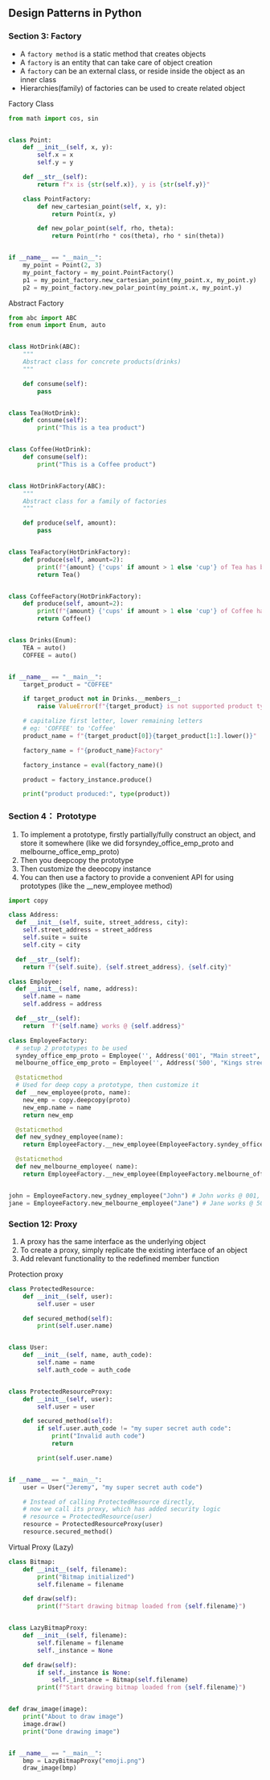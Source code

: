 ## Design Patterns in Python

### Section 3: Factory

- A `factory method` is a static method that creates objects
- A `factory` is an entity that can take care of object creation
- A `factory` can be an external class, or reside inside the object as an inner class
- Hierarchies(family) of factories can be used to create related object

Factory Class

```python
from math import cos, sin


class Point:
    def __init__(self, x, y):
        self.x = x
        self.y = y

    def __str__(self):
        return f"x is {str(self.x)}, y is {str(self.y)}"

    class PointFactory:
        def new_cartesian_point(self, x, y):
            return Point(x, y)

        def new_polar_point(self, rho, theta):
            return Point(rho * cos(theta), rho * sin(theta))


if __name__ == "__main__":
    my_point = Point(2, 3)
    my_point_factory = my_point.PointFactory()
    p1 = my_point_factory.new_cartesian_point(my_point.x, my_point.y)
    p2 = my_point_factory.new_polar_point(my_point.x, my_point.y)
```

Abstract Factory

```python
from abc import ABC
from enum import Enum, auto


class HotDrink(ABC):
    """
    Abstract class for concrete products(drinks)
    """

    def consume(self):
        pass


class Tea(HotDrink):
    def consume(self):
        print("This is a tea product")


class Coffee(HotDrink):
    def consume(self):
        print("This is a Coffee product")


class HotDrinkFactory(ABC):
    """
    Abstract class for a family of factories
    """

    def produce(self, amount):
        pass


class TeaFactory(HotDrinkFactory):
    def produce(self, amount=2):
        print(f"{amount} {'cups' if amount > 1 else 'cup'} of Tea has been produced")
        return Tea()


class CoffeeFactory(HotDrinkFactory):
    def produce(self, amount=2):
        print(f"{amount} {'cups' if amount > 1 else 'cup'} of Coffee has been produced")
        return Coffee()


class Drinks(Enum):
    TEA = auto()
    COFFEE = auto()


if __name__ == "__main__":
    target_product = "COFFEE"

    if target_product not in Drinks.__members__:
        raise ValueError(f"{target_product} is not supported product type.")

    # capitalize first letter, lower remaining letters
    # eg: 'COFFEE' to 'Coffee'
    product_name = f"{target_product[0]}{target_product[1:].lower()}"

    factory_name = f"{product_name}Factory"

    factory_instance = eval(factory_name)()

    product = factory_instance.produce()

    print("product produced:", type(product))

```

### Section 4： Prototype

1. To implement a prototype, firstly partially/fully construct an object, and store it somewhere (like we did forsyndey_office_emp_proto and melbourne_office_emp_proto)
2. Then you deepcopy the prototype
3. Then customize the deeocopy instance
4. You can then use a factory to provide a convenient API for using prototypes (like the \_\_new_employee method)

```python
import copy

class Address:
  def __init__(self, suite, street_address, city):
    self.street_address = street_address
    self.suite = suite
    self.city = city

  def __str__(self):
    return f"{self.suite}, {self.street_address}, {self.city}"

class Employee:
  def __init__(self, name, address):
    self.name = name
    self.address = address

  def __str__(self):
    return  f"{self.name} works @ {self.address}"

class EmployeeFactory:
  # setup 2 prototypes to be used
  syndey_office_emp_proto = Employee('', Address('001', "Main street", "Sydney"))
  melbourne_office_emp_proto = Employee('', Address('500', "Kings street", "Melbourne"))

  @staticmethod
  # Used for deep copy a prototype, then customize it
  def __new_employee(proto, name):
    new_emp = copy.deepcopy(proto)
    new_emp.name = name
    return new_emp

  @staticmethod
  def new_sydney_employee(name):
    return EmployeeFactory.__new_employee(EmployeeFactory.syndey_office_emp_proto, name)

  @staticmethod
  def new_melbourne_employee( name):
    return EmployeeFactory.__new_employee(EmployeeFactory.melbourne_office_emp_proto, name)


john = EmployeeFactory.new_sydney_employee("John") # John works @ 001, Main street, Sydney
jane = EmployeeFactory.new_melbourne_employee("Jane") # Jane works @ 500, Kings street, Melbourne
```

### Section 12: Proxy

1. A proxy has the same interface as the underlying object
2. To create a proxy, simply replicate the existing interface of an object
3. Add relevant functionality to the redefined member function

Protection proxy

```python
class ProtectedResource:
    def __init__(self, user):
        self.user = user

    def secured_method(self):
        print(self.user.name)


class User:
    def __init__(self, name, auth_code):
        self.name = name
        self.auth_code = auth_code


class ProtectedResourceProxy:
    def __init__(self, user):
        self.user = user

    def secured_method(self):
        if self.user.auth_code != "my super secret auth code":
            print("Invalid auth code")
            return

        print(self.user.name)


if __name__ == "__main__":
    user = User("Jeremy", "my super secret auth code")

    # Instead of calling ProtectedResource directly,
    # now we call its proxy, which has added security logic
    # resource = ProtectedResource(user)
    resource = ProtectedResourceProxy(user)
    resource.secured_method()
```

Virtual Proxy (Lazy)

```python
class Bitmap:
    def __init__(self, filename):
        print("Bitmap initialized")
        self.filename = filename

    def draw(self):
        print(f"Start drawing bitmap loaded from {self.filename}")


class LazyBitmapProxy:
    def __init__(self, filename):
        self.filename = filename
        self._instance = None

    def draw(self):
        if self._instance is None:
            self._instance = Bitmap(self.filename)
        print(f"Start drawing bitmap loaded from {self.filename}")


def draw_image(image):
    print("About to draw image")
    image.draw()
    print("Done drawing image")


if __name__ == "__main__":
    bmp = LazyBitmapProxy("emoji.png")
    draw_image(bmp)

```
